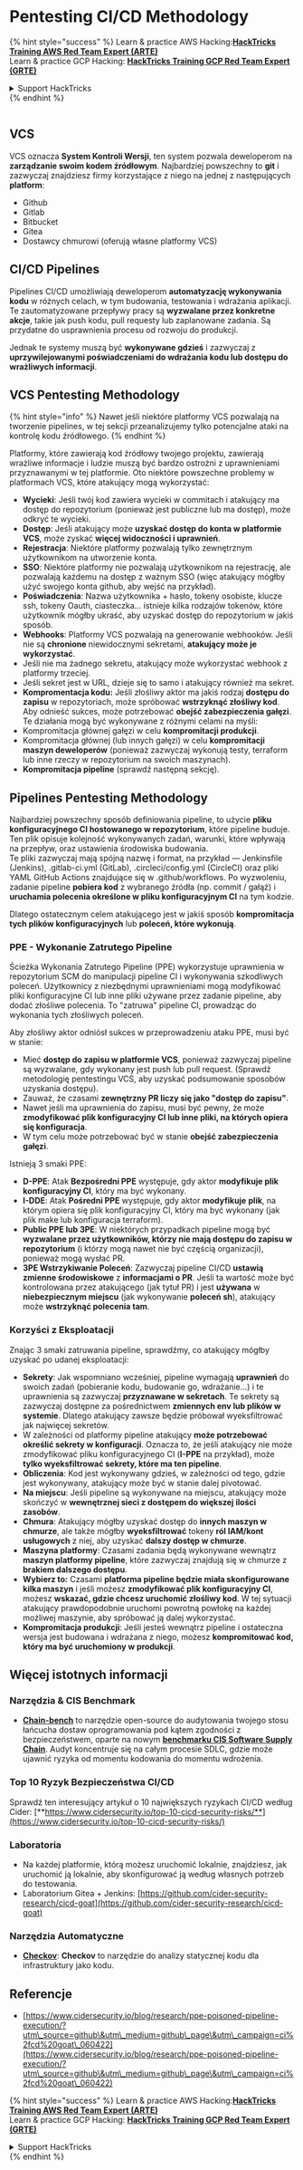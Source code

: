 # Pentesting CI/CD Methodology

{% hint style="success" %}
Learn & practice AWS Hacking:<img src="../.gitbook/assets/image (1) (1).png" alt="" data-size="line">[**HackTricks Training AWS Red Team Expert (ARTE)**](https://training.hacktricks.xyz/courses/arte)<img src="../.gitbook/assets/image (1) (1).png" alt="" data-size="line">\
Learn & practice GCP Hacking: <img src="../.gitbook/assets/image (2).png" alt="" data-size="line">[**HackTricks Training GCP Red Team Expert (GRTE)**<img src="../.gitbook/assets/image (2).png" alt="" data-size="line">](https://training.hacktricks.xyz/courses/grte)

<details>

<summary>Support HackTricks</summary>

* Sprawdź [**plany subskrypcyjne**](https://github.com/sponsors/carlospolop)!
* **Dołącz do** 💬 [**grupy Discord**](https://discord.gg/hRep4RUj7f) lub [**grupy telegram**](https://t.me/peass) lub **śledź** nas na **Twitterze** 🐦 [**@hacktricks\_live**](https://twitter.com/hacktricks\_live)**.**
* **Podziel się sztuczkami hackingowymi, przesyłając PR-y do** [**HackTricks**](https://github.com/carlospolop/hacktricks) i [**HackTricks Cloud**](https://github.com/carlospolop/hacktricks-cloud) repozytoriów github.

</details>
{% endhint %}

<figure><img src="../.gitbook/assets/CLOUD-logo-letters.svg" alt=""><figcaption></figcaption></figure>

## VCS

VCS oznacza **System Kontroli Wersji**, ten system pozwala deweloperom na **zarządzanie swoim kodem źródłowym**. Najbardziej powszechny to **git** i zazwyczaj znajdziesz firmy korzystające z niego na jednej z następujących **platform**:

* Github
* Gitlab
* Bitbucket
* Gitea
* Dostawcy chmurowi (oferują własne platformy VCS)

## CI/CD Pipelines

Pipelines CI/CD umożliwiają deweloperom **automatyzację wykonywania kodu** w różnych celach, w tym budowania, testowania i wdrażania aplikacji. Te zautomatyzowane przepływy pracy są **wyzwalane przez konkretne akcje**, takie jak push kodu, pull requesty lub zaplanowane zadania. Są przydatne do usprawnienia procesu od rozwoju do produkcji.

Jednak te systemy muszą być **wykonywane gdzieś** i zazwyczaj z **uprzywilejowanymi poświadczeniami do wdrażania kodu lub dostępu do wrażliwych informacji**.

## VCS Pentesting Methodology

{% hint style="info" %}
Nawet jeśli niektóre platformy VCS pozwalają na tworzenie pipelines, w tej sekcji przeanalizujemy tylko potencjalne ataki na kontrolę kodu źródłowego.
{% endhint %}

Platformy, które zawierają kod źródłowy twojego projektu, zawierają wrażliwe informacje i ludzie muszą być bardzo ostrożni z uprawnieniami przyznawanymi w tej platformie. Oto niektóre powszechne problemy w platformach VCS, które atakujący mogą wykorzystać:

* **Wycieki**: Jeśli twój kod zawiera wycieki w commitach i atakujący ma dostęp do repozytorium (ponieważ jest publiczne lub ma dostęp), może odkryć te wycieki.
* **Dostęp**: Jeśli atakujący może **uzyskać dostęp do konta w platformie VCS**, może zyskać **więcej widoczności i uprawnień**.
* **Rejestracja**: Niektóre platformy pozwalają tylko zewnętrznym użytkownikom na utworzenie konta.
* **SSO**: Niektóre platformy nie pozwalają użytkownikom na rejestrację, ale pozwalają każdemu na dostęp z ważnym SSO (więc atakujący mógłby użyć swojego konta github, aby wejść na przykład).
* **Poświadczenia**: Nazwa użytkownika + hasło, tokeny osobiste, klucze ssh, tokeny Oauth, ciasteczka... istnieje kilka rodzajów tokenów, które użytkownik mógłby ukraść, aby uzyskać dostęp do repozytorium w jakiś sposób.
* **Webhooks**: Platformy VCS pozwalają na generowanie webhooków. Jeśli nie są **chronione** niewidocznymi sekretami, **atakujący może je wykorzystać**.
* Jeśli nie ma żadnego sekretu, atakujący może wykorzystać webhook z platformy trzeciej.
* Jeśli sekret jest w URL, dzieje się to samo i atakujący również ma sekret.
* **Kompromentacja kodu:** Jeśli złośliwy aktor ma jakiś rodzaj **dostępu do zapisu** w repozytoriach, może spróbować **wstrzyknąć złośliwy kod**. Aby odnieść sukces, może potrzebować **obejść zabezpieczenia gałęzi**. Te działania mogą być wykonywane z różnymi celami na myśli:
* Kompromitacja głównej gałęzi w celu **kompromitacji produkcji**.
* Kompromitacja głównej (lub innych gałęzi) w celu **kompromitacji maszyn deweloperów** (ponieważ zazwyczaj wykonują testy, terraform lub inne rzeczy w repozytorium na swoich maszynach).
* **Kompromitacja pipeline** (sprawdź następną sekcję).

## Pipelines Pentesting Methodology

Najbardziej powszechny sposób definiowania pipeline, to użycie **pliku konfiguracyjnego CI hostowanego w repozytorium**, które pipeline buduje. Ten plik opisuje kolejność wykonywanych zadań, warunki, które wpływają na przepływ, oraz ustawienia środowiska budowania.\
Te pliki zazwyczaj mają spójną nazwę i format, na przykład — Jenkinsfile (Jenkins), .gitlab-ci.yml (GitLab), .circleci/config.yml (CircleCI) oraz pliki YAML GitHub Actions znajdujące się w .github/workflows. Po wyzwoleniu, zadanie pipeline **pobiera kod** z wybranego źródła (np. commit / gałąź) i **uruchamia polecenia określone w pliku konfiguracyjnym CI** na tym kodzie.

Dlatego ostatecznym celem atakującego jest w jakiś sposób **kompromitacja tych plików konfiguracyjnych** lub **poleceń, które wykonują**.

### PPE - Wykonanie Zatrutego Pipeline

Ścieżka Wykonania Zatrutego Pipeline (PPE) wykorzystuje uprawnienia w repozytorium SCM do manipulacji pipeline CI i wykonywania szkodliwych poleceń. Użytkownicy z niezbędnymi uprawnieniami mogą modyfikować pliki konfiguracyjne CI lub inne pliki używane przez zadanie pipeline, aby dodać złośliwe polecenia. To "zatruwa" pipeline CI, prowadząc do wykonania tych złośliwych poleceń.

Aby złośliwy aktor odniósł sukces w przeprowadzeniu ataku PPE, musi być w stanie:

* Mieć **dostęp do zapisu w platformie VCS**, ponieważ zazwyczaj pipeline są wyzwalane, gdy wykonany jest push lub pull request. (Sprawdź metodologię pentestingu VCS, aby uzyskać podsumowanie sposobów uzyskania dostępu).
* Zauważ, że czasami **zewnętrzny PR liczy się jako "dostęp do zapisu"**.
* Nawet jeśli ma uprawnienia do zapisu, musi być pewny, że może **zmodyfikować plik konfiguracyjny CI lub inne pliki, na których opiera się konfiguracja**.
* W tym celu może potrzebować być w stanie **obejść zabezpieczenia gałęzi**.

Istnieją 3 smaki PPE:

* **D-PPE**: Atak **Bezpośredni PPE** występuje, gdy aktor **modyfikuje plik konfiguracyjny CI**, który ma być wykonany.
* **I-DDE**: Atak **Pośredni PPE** występuje, gdy aktor **modyfikuje** **plik**, na którym opiera się plik konfiguracyjny CI, który ma być wykonany (jak plik make lub konfiguracja terraform).
* **Public PPE lub 3PE**: W niektórych przypadkach pipeline mogą być **wyzwalane przez użytkowników, którzy nie mają dostępu do zapisu w repozytorium** (i którzy mogą nawet nie być częścią organizacji), ponieważ mogą wysłać PR.
* **3PE Wstrzykiwanie Poleceń**: Zazwyczaj pipeline CI/CD **ustawią zmienne środowiskowe** z **informacjami o PR**. Jeśli ta wartość może być kontrolowana przez atakującego (jak tytuł PR) i jest **używana** w **niebezpiecznym miejscu** (jak wykonywanie **poleceń sh**), atakujący może **wstrzyknąć polecenia tam**.

### Korzyści z Eksploatacji

Znając 3 smaki zatruwania pipeline, sprawdźmy, co atakujący mógłby uzyskać po udanej eksploatacji:

* **Sekrety**: Jak wspomniano wcześniej, pipeline wymagają **uprawnień** do swoich zadań (pobieranie kodu, budowanie go, wdrażanie...) i te uprawnienia są zazwyczaj **przyznawane w sekretach**. Te sekrety są zazwyczaj dostępne za pośrednictwem **zmiennych env lub plików w systemie**. Dlatego atakujący zawsze będzie próbował wyeksfiltrować jak najwięcej sekretów.
* W zależności od platformy pipeline atakujący **może potrzebować określić sekrety w konfiguracji**. Oznacza to, że jeśli atakujący nie może zmodyfikować pliku konfiguracyjnego CI (**I-PPE** na przykład), może **tylko wyeksfiltrować sekrety, które ma ten pipeline**.
* **Obliczenia**: Kod jest wykonywany gdzieś, w zależności od tego, gdzie jest wykonywany, atakujący może być w stanie dalej pivotować.
* **Na miejscu**: Jeśli pipeline są wykonywane na miejscu, atakujący może skończyć w **wewnętrznej sieci z dostępem do większej ilości zasobów**.
* **Chmura**: Atakujący mógłby uzyskać dostęp do **innych maszyn w chmurze**, ale także mógłby **wyeksfiltrować** tokeny **ról IAM/kont usługowych** z niej, aby uzyskać **dalszy dostęp w chmurze**.
* **Maszyna platformy**: Czasami zadania będą wykonywane wewnątrz **maszyn platformy pipeline**, które zazwyczaj znajdują się w chmurze z **brakiem dalszego dostępu**.
* **Wybierz to:** Czasami **platforma pipeline będzie miała skonfigurowane kilka maszyn** i jeśli możesz **zmodyfikować plik konfiguracyjny CI**, możesz **wskazać, gdzie chcesz uruchomić złośliwy kod**. W tej sytuacji atakujący prawdopodobnie uruchomi powrotną powłokę na każdej możliwej maszynie, aby spróbować ją dalej wykorzystać.
* **Kompromitacja produkcji**: Jeśli jesteś wewnątrz pipeline i ostateczna wersja jest budowana i wdrażana z niego, możesz **kompromitować kod, który ma być uruchomiony w produkcji**.

## Więcej istotnych informacji

### Narzędzia & CIS Benchmark

* [**Chain-bench**](https://github.com/aquasecurity/chain-bench) to narzędzie open-source do audytowania twojego stosu łańcucha dostaw oprogramowania pod kątem zgodności z bezpieczeństwem, oparte na nowym [**benchmarku CIS Software Supply Chain**](https://github.com/aquasecurity/chain-bench/blob/main/docs/CIS-Software-Supply-Chain-Security-Guide-v1.0.pdf). Audyt koncentruje się na całym procesie SDLC, gdzie może ujawnić ryzyka od momentu kodowania do momentu wdrożenia.

### Top 10 Ryzyk Bezpieczeństwa CI/CD

Sprawdź ten interesujący artykuł o 10 największych ryzykach CI/CD według Cider: [**https://www.cidersecurity.io/top-10-cicd-security-risks/**](https://www.cidersecurity.io/top-10-cicd-security-risks/)

### Laboratoria

* Na każdej platformie, którą możesz uruchomić lokalnie, znajdziesz, jak uruchomić ją lokalnie, aby skonfigurować ją według własnych potrzeb do testowania.
* Laboratorium Gitea + Jenkins: [https://github.com/cider-security-research/cicd-goat](https://github.com/cider-security-research/cicd-goat)

### Narzędzia Automatyczne

* [**Checkov**](https://github.com/bridgecrewio/checkov): **Checkov** to narzędzie do analizy statycznej kodu dla infrastruktury jako kodu.

## Referencje

* [https://www.cidersecurity.io/blog/research/ppe-poisoned-pipeline-execution/?utm\_source=github\&utm\_medium=github\_page\&utm\_campaign=ci%2fcd%20goat\_060422](https://www.cidersecurity.io/blog/research/ppe-poisoned-pipeline-execution/?utm\_source=github\&utm\_medium=github\_page\&utm\_campaign=ci%2fcd%20goat\_060422)

{% hint style="success" %}
Learn & practice AWS Hacking:<img src="../.gitbook/assets/image (1) (1).png" alt="" data-size="line">[**HackTricks Training AWS Red Team Expert (ARTE)**](https://training.hacktricks.xyz/courses/arte)<img src="../.gitbook/assets/image (1) (1).png" alt="" data-size="line">\
Learn & practice GCP Hacking: <img src="../.gitbook/assets/image (2).png" alt="" data-size="line">[**HackTricks Training GCP Red Team Expert (GRTE)**<img src="../.gitbook/assets/image (2).png" alt="" data-size="line">](https://training.hacktricks.xyz/courses/grte)

<details>

<summary>Support HackTricks</summary>

* Sprawdź [**plany subskrypcyjne**](https://github.com/sponsors/carlospolop)!
* **Dołącz do** 💬 [**grupy Discord**](https://discord.gg/hRep4RUj7f) lub [**grupy telegram**](https://t.me/peass) lub **śledź** nas na **Twitterze** 🐦 [**@hacktricks\_live**](https://twitter.com/hacktricks\_live)**.**
* **Podziel się sztuczkami hackingowymi, przesyłając PR-y do** [**HackTricks**](https://github.com/carlospolop/hacktricks) i [**HackTricks Cloud**](https://github.com/carlospolop/hacktricks-cloud) repozytoriów github.

</details>
{% endhint %}
